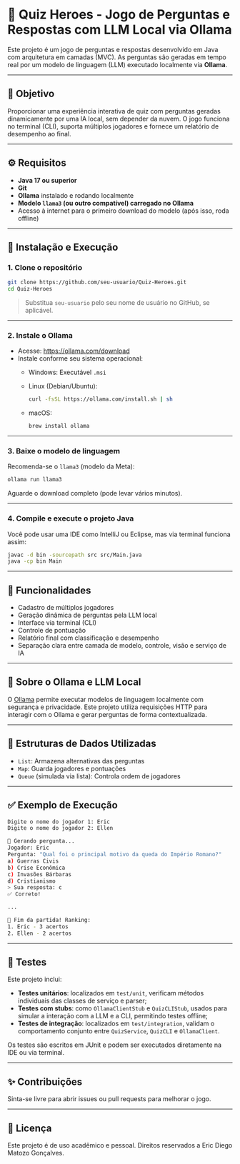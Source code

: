 # 🧠 Quiz Heroes - Jogo de Perguntas e Respostas com LLM Local via Ollama

Este projeto é um jogo de perguntas e respostas desenvolvido em Java com arquitetura em camadas (MVC). As perguntas são geradas em tempo real por um modelo de linguagem (LLM) executado localmente via **Ollama**.

---

## 📌 Objetivo

Proporcionar uma experiência interativa de quiz com perguntas geradas dinamicamente por uma IA local, sem depender da nuvem. O jogo funciona no terminal (CLI), suporta múltiplos jogadores e fornece um relatório de desempenho ao final.

---

## ⚙️ Requisitos

- **Java 17 ou superior**
- **Git**
- **Ollama** instalado e rodando localmente
- **Modelo `llama3` (ou outro compatível) carregado no Ollama**
- Acesso à internet para o primeiro download do modelo (após isso, roda offline)

---

## 🧭 Instalação e Execução

### 1. Clone o repositório

```bash
git clone https://github.com/seu-usuario/Quiz-Heroes.git
cd Quiz-Heroes
```

> Substitua `seu-usuario` pelo seu nome de usuário no GitHub, se aplicável.

---

### 2. Instale o **Ollama**

- Acesse: https://ollama.com/download
- Instale conforme seu sistema operacional:
  - Windows: Executável `.msi`
  - Linux (Debian/Ubuntu):

    ```bash
    curl -fsSL https://ollama.com/install.sh | sh
    ```

  - macOS:

    ```bash
    brew install ollama
    ```

---

### 3. Baixe o modelo de linguagem

Recomenda-se o `llama3` (modelo da Meta):

```bash
ollama run llama3
```

Aguarde o download completo (pode levar vários minutos).

---

### 4. Compile e execute o projeto Java

Você pode usar uma IDE como IntelliJ ou Eclipse, mas via terminal funciona assim:

```bash
javac -d bin -sourcepath src src/Main.java
java -cp bin Main
```

---

## 🧪 Funcionalidades

- Cadastro de múltiplos jogadores
- Geração dinâmica de perguntas pela LLM local
- Interface via terminal (CLI)
- Controle de pontuação
- Relatório final com classificação e desempenho
- Separação clara entre camada de modelo, controle, visão e serviço de IA

---

## 🧠 Sobre o Ollama e LLM Local

O [Ollama](https://ollama.com) permite executar modelos de linguagem localmente com segurança e privacidade. Este projeto utiliza requisições HTTP para interagir com o Ollama e gerar perguntas de forma contextualizada.

---

## 🧰 Estruturas de Dados Utilizadas

- `List`: Armazena alternativas das perguntas
- `Map`: Guarda jogadores e pontuações
- `Queue` (simulada via lista): Controla ordem de jogadores

---

## ✅ Exemplo de Execução

```bash
Digite o nome do jogador 1: Eric
Digite o nome do jogador 2: Ellen

🧠 Gerando pergunta...
Jogador: Eric
Pergunta: "Qual foi o principal motivo da queda do Império Romano?"
a) Guerras Civis
b) Crise Econômica
c) Invasões Bárbaras
d) Cristianismo
> Sua resposta: c
✅ Correto!

...

🎉 Fim da partida! Ranking:
1. Eric - 3 acertos
2. Ellen - 2 acertos
```

---

## 🧪 Testes

Este projeto inclui:

- **Testes unitários**: localizados em `test/unit`, verificam métodos individuais das classes de serviço e parser;
- **Testes com stubs**: como `OllamaClientStub` e `QuizCLIStub`, usados para simular a interação com a LLM e a CLI, permitindo testes offline;
- **Testes de integração**: localizados em `test/integration`, validam o comportamento conjunto entre `QuizService`, `QuizCLI` e `OllamaClient`.

Os testes são escritos em JUnit e podem ser executados diretamente na IDE ou via terminal.

---

## ✨ Contribuições

Sinta-se livre para abrir issues ou pull requests para melhorar o jogo.

---

## 📜 Licença

Este projeto é de uso acadêmico e pessoal. Direitos reservados a Eric Diego Matozo Gonçalves.
